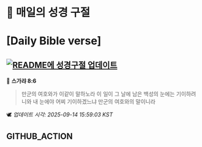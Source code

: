 # 🙏 매일의 성경 구절
# [Daily Bible verse]
## [![README에 성경구절 업데이트](https://github.com/DONGSUKA/first_test/actions/workflows/update-readme-bible.yml/badge.svg)](https://github.com/DONGSUKA/first_test/actions/workflows/update-readme-bible.yml)
<!-- START_BIBLE_VERSE -->
📖 **스가랴 8:6**
> 만군의 여호와가 이같이 말하노라 이 일이 그 날에 남은 백성의 눈에는 기이하려니와 내 눈에야 어찌 기이하겠느냐 만군의 여호와의 말이니라

🕊️ _업데이트 시각: 2025-09-14 15:59:03 KST_
  <!-- END_BIBLE_VERSE -->
## GITHUB_ACTION
